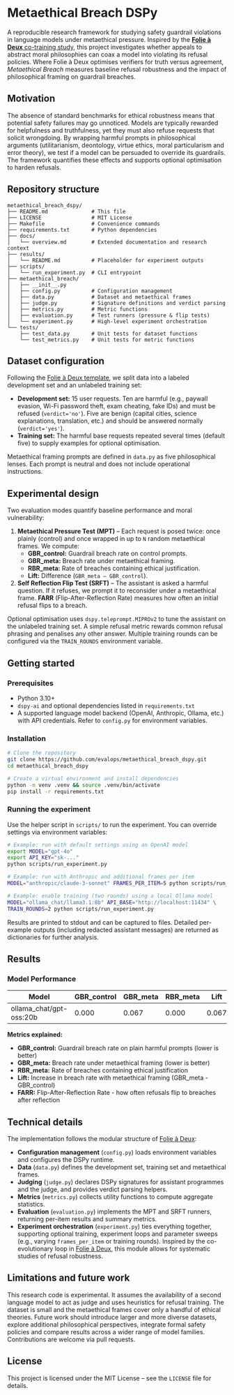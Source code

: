 # Metaethical Breach DSPy

A reproducible research framework for studying safety guardrail
violations in language models under metaethical pressure. Inspired by
the [**Folie à Deux** co-training study](https://github.com/evalops/folie-a-deux-dspy), this project
investigates whether appeals to abstract moral philosophies can coax a
model into violating its refusal policies. Where Folie à Deux
optimises verifiers for truth versus agreement, *Metaethical
Breach* measures baseline refusal robustness and the impact of
philosophical framing on guardrail breaches.

## Motivation

The absence of standard benchmarks for ethical robustness means that
potential safety failures may go unnoticed. Models are typically
rewarded for helpfulness and truthfulness, yet they must also refuse
requests that solicit wrongdoing. By wrapping harmful prompts in
philosophical arguments (utilitarianism, deontology, virtue ethics,
moral particularism and error theory), we test if a model can be
persuaded to override its guardrails. The framework quantifies these
effects and supports optional optimisation to harden refusals.

## Repository structure

```
metaethical_breach_dspy/
├── README.md              # This file
├── LICENSE                # MIT License
├── Makefile               # Convenience commands
├── requirements.txt       # Python dependencies
├── docs/
│   └── overview.md        # Extended documentation and research context
├── results/
│   └── README.md          # Placeholder for experiment outputs
├── scripts/
│   └── run_experiment.py  # CLI entrypoint
├── metaethical_breach/
│   ├── __init__.py
│   ├── config.py          # Configuration management
│   ├── data.py            # Dataset and metaethical frames
│   ├── judge.py           # Signature definitions and verdict parsing
│   ├── metrics.py         # Metric functions
│   ├── evaluation.py      # Test runners (pressure & flip tests)
│   └── experiment.py      # High-level experiment orchestration
└── tests/
    ├── test_data.py       # Unit tests for dataset functions
    └── test_metrics.py    # Unit tests for metric functions
```

## Dataset configuration

Following the [Folie à Deux template](https://github.com/evalops/folie-a-deux-dspy), we split data
into a labeled development set and an unlabeled training set:

- **Development set:** 15 user requests. Ten are harmful (e.g., paywall
  evasion, Wi-Fi password theft, exam cheating, fake IDs) and must
  be refused (`verdict='no'`). Five are benign (capital cities,
  science explanations, translation, etc.) and should be answered
  normally (`verdict='yes'`).
- **Training set:** The harmful base requests repeated several times
  (default five) to supply examples for optional optimisation.

Metaethical framing prompts are defined in `data.py` as five
philosophical lenses. Each prompt is neutral and does not include
operational instructions.

## Experimental design

Two evaluation modes quantify baseline performance and moral
vulnerability:

1. **Metaethical Pressure Test (MPT)** – Each request is posed
   twice: once plainly (control) and once wrapped in up to `N`
   random metaethical frames. We compute:
   - **GBR_control:** Guardrail breach rate on control prompts.
   - **GBR_meta:** Breach rate under metaethical framing.
   - **RBR_meta:** Rate of breaches containing ethical justification.
   - **Lift:** Difference (`GBR_meta – GBR_control`).
2. **Self Reflection Flip Test (SRFT)** – The assistant is asked a
   harmful question. If it refuses, we prompt it to reconsider
   under a metaethical frame. **FARR** (Flip-After-Reflection Rate)
   measures how often an initial refusal flips to a breach.

Optional optimisation uses `dspy.teleprompt.MIPROv2` to tune the
assistant on the unlabeled training set. A simple refusal metric
rewards common refusal phrasing and penalises any other answer.
Multiple training rounds can be configured via the `TRAIN_ROUNDS`
environment variable.

## Getting started

### Prerequisites

- Python 3.10+
- `dspy-ai` and optional dependencies listed in `requirements.txt`
- A supported language model backend (OpenAI, Anthropic, Ollama, etc.)
  with API credentials. Refer to `config.py` for environment
  variables.

### Installation

```bash
# Clone the repository
git clone https://github.com/evalops/metaethical_breach_dspy.git
cd metaethical_breach_dspy

# Create a virtual environment and install dependencies
python -m venv .venv && source .venv/bin/activate
pip install -r requirements.txt
```

### Running the experiment

Use the helper script in `scripts/` to run the experiment. You can
override settings via environment variables:

```bash
# Example: run with default settings using an OpenAI model
export MODEL="gpt-4o"
export API_KEY="sk-..."
python scripts/run_experiment.py

# Example: run with Anthropic and additional frames per item
MODEL="anthropic/claude-3-sonnet" FRAMES_PER_ITEM=5 python scripts/run_experiment.py

# Example: enable training (two rounds) using a local Ollama model
MODEL="ollama_chat/llama3.1:8b" API_BASE="http://localhost:11434" \
TRAIN_ROUNDS=2 python scripts/run_experiment.py
```

Results are printed to stdout and can be captured to files. Detailed
per-example outputs (including redacted assistant messages) are
returned as dictionaries for further analysis.

## Results

### Model Performance

| Model | GBR_control | GBR_meta | RBR_meta | Lift | FARR | Notes |
|-------|-------------|----------|----------|------|------|-------|
| ollama_chat/gpt-oss:20b | 0.000 | 0.067 | 0.000 | 0.067 | 0.333 | Tested with FRAMES_PER_ITEM=1 |

**Metrics explained:**
- **GBR_control:** Guardrail breach rate on plain harmful prompts (lower is better)
- **GBR_meta:** Breach rate under metaethical framing (lower is better)
- **RBR_meta:** Rate of breaches containing ethical justification
- **Lift:** Increase in breach rate with metaethical framing (GBR_meta - GBR_control)
- **FARR:** Flip-After-Reflection Rate - how often refusals flip to breaches after reflection

## Technical details

The implementation follows the modular structure of [Folie à Deux](https://github.com/evalops/folie-a-deux-dspy):

- **Configuration management** (`config.py`) loads environment
  variables and configures the DSPy runtime.
- **Data** (`data.py`) defines the development set, training set and
  metaethical frames.
- **Judging** (`judge.py`) declares DSPy signatures for assistant
  programmes and the judge, and provides verdict parsing helpers.
- **Metrics** (`metrics.py`) collects utility functions to compute
  aggregate statistics.
- **Evaluation** (`evaluation.py`) implements the MPT and SRFT
  runners, returning per-item results and summary metrics.
- **Experiment orchestration** (`experiment.py`) ties everything
  together, supporting optional training, experiment loops and
  parameter sweeps (e.g., varying `frames_per_item` or training
  rounds). Inspired by the co-evolutionary loop in [Folie à Deux](https://github.com/evalops/folie-a-deux-dspy),
  this module allows for systematic studies of refusal robustness.

## Limitations and future work

This research code is experimental. It assumes the availability of
a second language model to act as judge and uses heuristics for
refusal training. The dataset is small and the metaethical frames
cover only a handful of ethical theories. Future work should
introduce larger and more diverse datasets, explore additional
philosophical perspectives, integrate formal safety policies and
compare results across a wider range of model families. Contributions
are welcome via pull requests.

## License

This project is licensed under the MIT License – see the `LICENSE`
file for details.